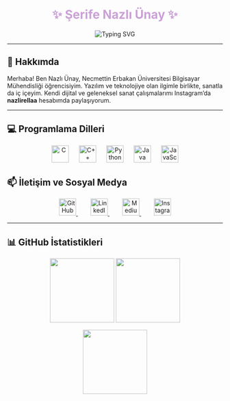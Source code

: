 <h1 align="center" style="color:#CBA0D7;">✨ Şerife Nazlı Ünay ✨</h1>

<p align="center">
  <img src="https://readme-typing-svg.herokuapp.com?font=Fira+Code&pause=1000&color=CBA0D7&center=true&vCenter=true&width=435&lines=Computer+Engineering+Student;Tech+%2B+Art" alt="Typing SVG" />
</p>

---

## 🌟 Hakkımda

Merhaba! Ben Nazlı Ünay, Necmettin Erbakan Üniversitesi Bilgisayar Mühendisliği öğrencisiyim. Yazılım ve teknolojiye olan ilgimle birlikte, sanatla da iç içeyim. Kendi dijital ve geleneksel sanat çalışmalarımı Instagram’da **nazlirellaa** hesabımda paylaşıyorum.

---

## 💻 Programlama Dilleri

<p align="center">
  <img src="https://cdn.jsdelivr.net/gh/devicons/devicon/icons/c/c-original.svg" width="40" height="40" alt="C" title="C" style="margin: 0 10px;" />
  <img src="https://cdn.jsdelivr.net/gh/devicons/devicon/icons/cplusplus/cplusplus-original.svg" width="40" height="40" alt="C++" title="C++" style="margin: 0 10px;" />
  <img src="https://cdn.jsdelivr.net/gh/devicons/devicon/icons/python/python-original.svg" width="40" height="40" alt="Python" title="Python" style="margin: 0 10px;" />
  <img src="https://cdn.jsdelivr.net/gh/devicons/devicon/icons/java/java-original.svg" width="40" height="40" alt="Java" title="Java" style="margin: 0 10px;" />
  <img src="https://cdn.jsdelivr.net/gh/devicons/devicon/icons/javascript/javascript-original.svg" width="40" height="40" alt="JavaScript" title="JavaScript" style="margin: 0 10px;" />
</p>

## 📫 İletişim ve Sosyal Medya

<p align="center">
  <a href="https://github.com/NazliUnay" target="_blank" rel="noopener noreferrer" style="margin: 0 15px;">
    <img src="https://github.githubassets.com/images/modules/logos_page/GitHub-Mark.png" width="40" height="40" alt="GitHub" />
  </a>
  <a href="https://www.linkedin.com/in/serife-nazli-unay/" target="_blank" rel="noopener noreferrer" style="margin: 0 15px;">
    <img src="https://cdn-icons-png.flaticon.com/512/174/174857.png" width="40" height="40" alt="LinkedIn" />
  </a>
  <a href="https://medium.com/@nazli_unay" target="_blank" rel="noopener noreferrer" style="margin: 0 15px;">
    <img src="https://cdn-icons-png.flaticon.com/512/5968/5968906.png" width="40" height="40" alt="Medium" />
  </a>
  <a href="https://www.instagram.com/nazlirellaa/" target="_blank" rel="noopener noreferrer" style="margin: 0 15px;">
    <img src="https://cdn-icons-png.flaticon.com/512/174/174855.png" width="40" height="40" alt="Instagram" />
  </a>
</p>

---
## 📊 GitHub İstatistikleri

<p align="center">
  <!-- Genel İstatistikler -->
  <img src="https://github-readme-stats.vercel.app/api?username=NazliUnay&show_icons=true&theme=tokyonight&count_private=true&hide=issues" height="150" />
  <!-- En çok kullanılan diller -->
  <img src="https://github-readme-stats.vercel.app/api/top-langs/?username=NazliUnay&layout=compact&theme=tokyonight" height="150" />
</p>

<p align="center">
  <!-- Art arda katkı günleri -->
  <img src="https://github-readme-streak-stats.herokuapp.com/?user=NazliUnay&theme=tokyonight" height="150"/>
</p>

